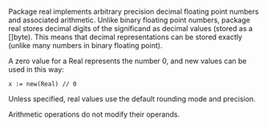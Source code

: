 Package real implements arbitrary precision decimal floating point numbers and
associated arithmetic. Unlike binary floating point numbers, package real
stores decimal digits of the significand as decimal values (stored as a
[]byte). This means that decimal representations can be stored exactly (unlike
many numbers in binary floating point).

A zero value for a Real represents the number 0, and new values can be used in
this way:

```
x := new(Real) // 0
```

Unless specified, real values use the default rounding mode and precision.

Arithmetic operations do not modify their operands.
